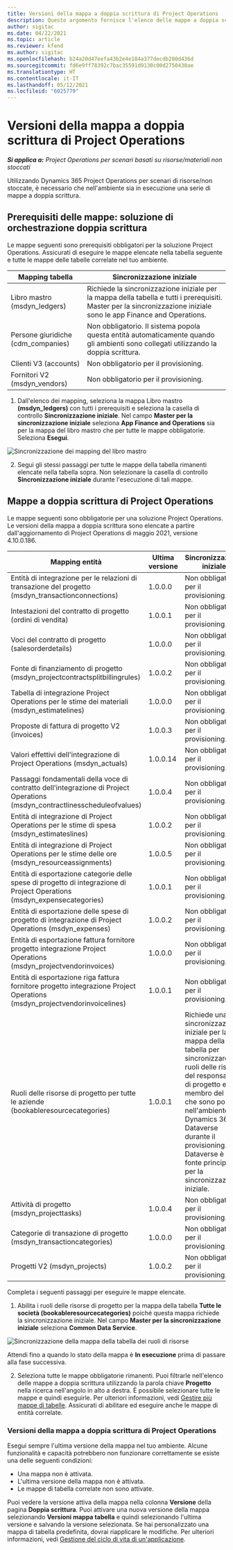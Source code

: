 ```yaml
---
title: Versioni della mappa a doppia scrittura di Project Operations
description: Questo argomento fornisce l'elenco delle mappe a doppia scrittura richieste per Dynamics 365 Project Operations.
author: sigitac
ms.date: 04/22/2021
ms.topic: article
ms.reviewer: kfend
ms.author: sigitac
ms.openlocfilehash: b24a20d47eefa43b2e4e184a377decdb280d436d
ms.sourcegitcommit: fd6e9ff78392c7bac35591d9130c00d2750438ae
ms.translationtype: HT
ms.contentlocale: it-IT
ms.lasthandoff: 05/12/2021
ms.locfileid: "6025779"
---
```

# <a name="project-operations-dual-write-map-versions"></a>Versioni della mappa a doppia scrittura di Project Operations

_**Si applica a:** Project Operations per scenari basati su risorse/materiali non stoccati_

Utilizzando Dynamics 365 Project Operations per scenari di risorse/non stoccate, è necessario che nell'ambiente sia in esecuzione una serie di mappe a doppia scrittura. 

## <a name="prerequisite-maps-dual-write-orchestration-solution"></a>Prerequisiti delle mappe: soluzione di orchestrazione doppia scrittura

Le mappe seguenti sono prerequisiti obbligatori per la soluzione Project Operations. Assicurati di eseguire le mappe elencate nella tabella seguente e tutte le mappe delle tabelle correlate nel tuo ambiente.

| Mapping tabella | Sincronizzazione iniziale |
| --- | --- |
| Libro mastro (msdyn_ledgers) | Richiede la sincronizzazione iniziale per la mappa della tabella e tutti i prerequisiti. Master per la sincronizzazione iniziale sono le app Finance and Operations. |
| Persone giuridiche (cdm_companies) | Non obbligatorio. Il sistema popola questa entità automaticamente quando gli ambienti sono collegati utilizzando la doppia scrittura. |
| Clienti V3 (accounts) | Non obbligatorio per il provisioning. |
| Fornitori V2 (msdyn_vendors) | Non obbligatorio per il provisioning. |

1. Dall'elenco dei mapping, seleziona la mappa Libro mastro **(msdyn\_ledgers)** con tutti i prerequisiti e seleziona la casella di controllo **Sincronizzazione iniziale**. Nel campo **Master per la sincronizzazione iniziale** seleziona **App Finance and Operations** sia per la mappa del libro mastro che per tutte le mappe obbligatorie. Seleziona **Esegui**.

![Sincronizzazione dei mapping del libro mastro](media/DW6.png)

2. Segui gli stessi passaggi per tutte le mappe della tabella rimanenti elencate nella tabella sopra. Non selezionare la casella di controllo **Sincronizzazione iniziale** durante l'esecuzione di tali mappe.

## <a name="project-operations-dual-write-maps"></a>Mappe a doppia scrittura di Project Operations

Le mappe seguenti sono obbligatorie per una soluzione Project Operations. Le versioni della mappa a doppia scrittura sono elencate a partire dall'aggiornamento di Project Operations di maggio 2021, versione 4.10.0.186.

| **Mapping entità** | **Ultima versione** | **Sincronizzazione iniziale** |
| --- | --- | --- |
| Entità di integrazione per le relazioni di transazione del progetto (msdyn\_transactionconnections) | 1.0.0.0 | Non obbligatorio per il provisioning. |
| Intestazioni del contratto di progetto (ordini di vendita) | 1.0.0.1 | Non obbligatorio per il provisioning. |
| Voci del contratto di progetto (salesorderdetails) | 1.0.0.0 | Non obbligatorio per il provisioning. |
| Fonte di finanziamento di progetto (msdyn_projectcontractsplitbillingrules) | 1.0.0.2 | Non obbligatorio per il provisioning. |
| Tabella di integrazione Project Operations per le stime dei materiali (msdyn\_estimatelines) | 1.0.0.0 | Non obbligatorio per il provisioning. |
| Proposte di fattura di progetto V2 (invoices) | 1.0.0.3 | Non obbligatorio per il provisioning. |
| Valori effettivi dell'integrazione di Project Operations (msdyn_actuals) | 1.0.0.14 | Non obbligatorio per il provisioning. |
| Passaggi fondamentali della voce di contratto dell'integrazione di Project Operations (msdyn_contractlinesscheduleofvalues) | 1.0.0.4 | Non obbligatorio per il provisioning. |
| Entità di integrazione di Project Operations per le stime di spesa (msdyn_estimateslines) | 1.0.0.2 | Non obbligatorio per il provisioning. |
| Entità di integrazione di Project Operations per le stime delle ore (msdyn_resourceassignments) | 1.0.0.5 | Non obbligatorio per il provisioning. |
| Entità di esportazione categorie delle spese di progetto di integrazione di Project Operations (msdyn_expensecategories) | 1.0.0.1 | Non obbligatorio per il provisioning. |
| Entità di esportazione delle spese di progetto di integrazione di Project Operations (msdyn_expenses) | 1.0.0.2 | Non obbligatorio per il provisioning. |
| Entità di esportazione fattura fornitore progetto integrazione Project Operations (msdyn_projectvendorinvoices) | 1.0.0.0 | Non obbligatorio per il provisioning. |
| Entità di esportazione riga fattura fornitore progetto integrazione Project Operations (msdyn_projectvendorinvoicelines) | 1.0.0.1 | Non obbligatorio per il provisioning. |
| Ruoli delle risorse di progetto per tutte le aziende (bookableresourcecategories) | 1.0.0.1 | Richiede una sincronizzazione iniziale per la mappa della tabella per sincronizzare i ruoli delle risorse del responsabile di progetto e del membro del team che sono popolati nell'ambiente Dynamics 365 Dataverse durante il provisioning. Dataverse è la fonte principale per la sincronizzazione iniziale. |
| Attività di progetto (msdyn_projecttasks) | 1.0.0.4 | Non obbligatorio per il provisioning. |
| Categorie di transazione di progetto (msdyn_transactioncategories) | 1.0.0.0 | Non obbligatorio per il provisioning. |
| Progetti V2 (msdyn_projects) | 1.0.0.2 | Non obbligatorio per il provisioning. |

Completa i seguenti passaggi per eseguire le mappe elencate.

1. Abilita i ruoli delle risorse di progetto per la mappa della tabella **Tutte le società (bookableresourcecategories)** poiché questa mappa richiede la sincronizzazione iniziale. Nel campo **Master per la sincronizzazione iniziale** seleziona **Common Data Service**. 

 ![Sincronizzazione della mappa della tabella dei ruoli di risorse](media/6ResourceInitialSync.jpg)

 Attendi fino a quando lo stato della mappa è **In esecuzione** prima di passare alla fase successiva.

2. Seleziona tutte le mappe obbligatorie rimanenti. Puoi filtrarle nell'elenco delle mappe a doppia scrittura utilizzando la parola chiave **Progetto** nella ricerca nell'angolo in alto a destra. È possibile selezionare tutte le mappe e quindi eseguirle. Per ulteriori informazioni, vedi [Gestire più mappe di tabelle](/dynamics365/fin-ops-core/dev-itpro/data-entities/dual-write/multiple-entity-maps). Assicurati di abilitare ed eseguire anche le mappe di entità correlate.

### <a name="project-operations-dual-write-map-versions"></a>Versioni della mappa a doppia scrittura di Project Operations

Esegui sempre l'ultima versione della mappa nel tuo ambiente. Alcune funzionalità e capacità potrebbero non funzionare correttamente se esiste una delle seguenti condizioni:

- Una mappa non è attivata.
- L'ultima versione della mappa non è attivata. 
- Le mappe di tabella correlate non sono attivate.

Puoi vedere la versione attiva della mappa nella colonna **Versione** della pagina **Doppia scrittura**. Puoi attivare una nuova versione della mappa selezionando **Versioni mappa tabella** e quindi selezionando l'ultima versione e salvando la versione selezionata. Se hai personalizzato una mappa di tabella predefinita, dovrai riapplicare le modifiche. Per ulteriori informazioni, vedi [Gestione del ciclo di vita di un'applicazione](/dynamics365/fin-ops-core/dev-itpro/data-entities/dual-write/app-lifecycle-management).
